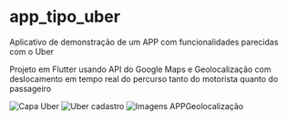 # app_tipo_uber
Aplicativo de demonstração de um APP com funcionalidades parecidas com o Uber

Projeto em Flutter usando API do Google Maps e Geolocalização com deslocamento 
em tempo real do percurso tanto do motorista quanto do passageiro


![Capa Uber](https://user-images.githubusercontent.com/93531387/175965260-36e16177-62b5-4fbb-b7b5-f027a5df6cbd.png)
![Uber cadastro](https://user-images.githubusercontent.com/93531387/175965387-a791fa6f-e490-4907-9681-aabbaafd739c.png)
![Imagens APPGeolocalização](https://user-images.githubusercontent.com/93531387/175965435-e808ecaa-e1ca-4321-ad95-c27295c63f93.JPG)
